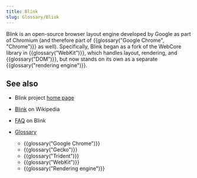 ```yaml
---
title: Blink
slug: Glossary/Blink
---
```


Blink is an open-source browser layout engine developed by Google as part of Chromium (and therefore part of {{glossary("Google Chrome", "Chrome")}} as well). Specifically, Blink began as a fork of the WebCore library in {{glossary("WebKit")}}, which handles layout, rendering, and {{glossary("DOM")}}, but now stands on its own as a separate {{glossary("rendering engine")}}.

## See also

- Blink project [home page](https://www.chromium.org/blink/)
- [Blink](<https://en.wikipedia.org/wiki/Blink_(browser_engine)>) on Wikipedia
- [FAQ](https://www.chromium.org/blink/developer-faq/) on Blink
- [Glossary](/en-US/docs/Glossary)

  - {{glossary("Google Chrome")}}
  - {{glossary("Gecko")}}
  - {{glossary("Trident")}}
  - {{glossary("WebKit")}}
  - {{glossary("Rendering engine")}}
